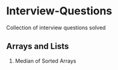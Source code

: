 # Interview-Questions
Collection of interview questions solved

## Arrays and Lists
1. Median of Sorted Arrays
